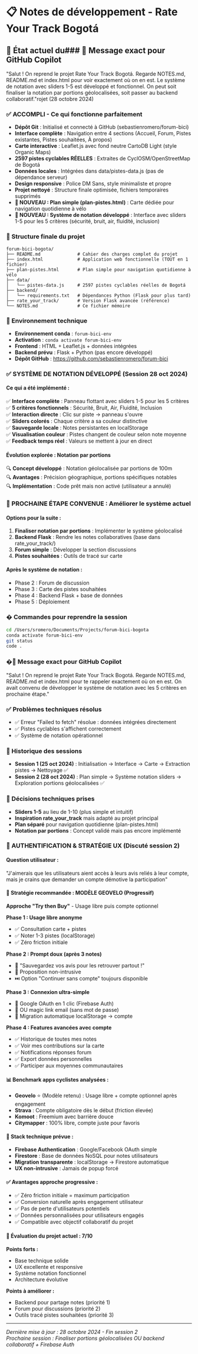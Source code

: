 # 📋 Notes de développement - Rate Your Track Bogotá

## 🎯 État actuel du### 💬 Message exact pour GitHub Copilot
"Salut ! On reprend le projet Rate Your Track Bogotá. Regarde NOTES.md, README.md et index.html pour voir exactement où on en est. Le système de notation avec sliders 1-5 est développé et fonctionnel. On peut soit finaliser la notation par portions géolocalisées, soit passer au backend collaboratif."rojet (28 octobre 2024)

### ✅ ACCOMPLI - Ce qui fonctionne parfaitement
- **Dépôt Git** : Initialisé et connecté à GitHub (sebastienromero/forum-bici)
- **Interface complète** : Navigation entre 4 sections (Accueil, Forum, Pistes existantes, Pistes souhaitées, À propos)
- **Carte interactive** : Leaflet.js avec fond neutre CartoDB Light (style Organic Maps)
- **2597 pistes cyclables RÉELLES** : Extraites de CyclOSM/OpenStreetMap de Bogotá
- **Données locales** : Intégrées dans data/pistes-data.js (pas de dépendance serveur)
- **Design responsive** : Police DM Sans, style minimaliste et propre
- **Projet nettoyé** : Structure finale optimisée, fichiers temporaires supprimés
- **📍 NOUVEAU : Plan simple (plan-pistes.html)** : Carte dédiée pour navigation quotidienne à vélo
- **🎨 NOUVEAU : Système de notation développé** : Interface avec sliders 1-5 pour les 5 critères (sécurité, bruit, air, fluidité, inclusion)

### 📁 Structure finale du projet
```
forum-bici-bogota/
├── README.md              # Cahier des charges complet du projet
├── index.html             # Application web fonctionnelle (TOUT en 1 fichier)
├── plan-pistes.html       # Plan simple pour navigation quotidienne à vélo
├── data/
│   └── pistes-data.js     # 2597 pistes cyclables réelles de Bogotá
├── backend/
│   └── requirements.txt   # Dépendances Python (Flask pour plus tard)
├── rate_your_track/       # Version Flask avancée (référence)
└── NOTES.md               # Ce fichier mémoire
```

### 🔧 Environnement technique
- **Environnement conda** : `forum-bici-env` 
- **Activation** : `conda activate forum-bici-env`
- **Frontend** : HTML + Leaflet.js + données intégrées
- **Backend prévu** : Flask + Python (pas encore développé)
- **Dépôt GitHub** : https://github.com/sebastienromero/forum-bici

### ✅ SYSTÈME DE NOTATION DÉVELOPPÉ (Session 28 oct 2024)

#### Ce qui a été implémenté :
✅ **Interface complète** : Panneau flottant avec sliders 1-5 pour les 5 critères  
✅ **5 critères fonctionnels** : Sécurité, Bruit, Air, Fluidité, Inclusion  
✅ **Interaction directe** : Clic sur piste → panneau s'ouvre  
✅ **Sliders colorés** : Chaque critère a sa couleur distinctive  
✅ **Sauvegarde locale** : Notes persistantes en localStorage  
✅ **Visualisation couleur** : Pistes changent de couleur selon note moyenne  
✅ **Feedback temps réel** : Valeurs se mettent à jour en direct  

#### Évolution explorée : Notation par portions
🔍 **Concept développé** : Notation géolocalisée par portions de 100m  
🔍 **Avantages** : Précision géographique, portions spécifiques notables  
🔍 **Implémentation** : Code prêt mais non activé (utilisateur a annulé)

### 🎯 PROCHAINE ÉTAPE CONVENUE : Améliorer le système actuel

#### Options pour la suite :
1. **Finaliser notation par portions** : Implémenter le système géolocalisé
2. **Backend Flask** : Rendre les notes collaboratives (base dans rate_your_track/)
3. **Forum simple** : Développer la section discussions
4. **Pistes souhaitées** : Outils de tracé sur carte

#### Après le système de notation :
- Phase 2 : Forum de discussion  
- Phase 3 : Carte des pistes souhaitées
- Phase 4 : Backend Flask + base de données
- Phase 5 : Déploiement

### � Commandes pour reprendre la session
```bash
cd /Users/sromero/Documents/Projects/forum-bici-bogota
conda activate forum-bici-env
git status
code .
```

### �💬 Message exact pour GitHub Copilot
"Salut ! On reprend le projet Rate Your Track Bogotá. Regarde NOTES.md, README.md et index.html pour te rappeler exactement où on en est. On avait convenu de développer le système de notation avec les 5 critères en prochaine étape."

### ✅ Problèmes techniques résolus
- ✅ Erreur "Failed to fetch" résolue : données intégrées directement
- ✅ Pistes cyclables s'affichent correctement
- ✅ Système de notation opérationnel

### 📝 Historique des sessions
- **Session 1 (25 oct 2024)** : Initialisation → Interface → Carte → Extraction pistes → Nettoyage ✅
- **Session 2 (28 oct 2024)** : Plan simple → Système notation sliders → Exploration portions géolocalisées ✅

### 🎨 Décisions techniques prises
- **Sliders 1-5** au lieu de 1-10 (plus simple et intuitif)
- **Inspiration rate_your_track** mais adapté au projet principal
- **Plan séparé** pour navigation quotidienne (plan-pistes.html)
- **Notation par portions** : Concept validé mais pas encore implémenté

### 🔐 AUTHENTIFICATION & STRATÉGIE UX (Discuté session 2)

#### Question utilisateur :
"J'aimerais que les utilisateurs aient accès à leurs avis reliés à leur compte, mais je crains que demander un compte démotive la participation"

#### 🎯 Stratégie recommandée : MODÈLE GEOVELO (Progressif)
**Approche "Try then Buy"** - Usage libre puis compte optionnel

**Phase 1 : Usage libre anonyme**
- ✅ Consultation carte + pistes
- ✅ Noter 1-3 pistes (localStorage)
- ✅ Zéro friction initiale

**Phase 2 : Prompt doux (après 3 notes)**
- 💬 "Sauvegardez vos avis pour les retrouver partout !"
- 🎯 Proposition non-intrusive
- ⏭️ Option "Continuer sans compte" toujours disponible

**Phase 3 : Connexion ultra-simple**
- 🔐 Google OAuth en 1 clic (Firebase Auth)
- 📧 OU magic link email (sans mot de passe)
- 🔄 Migration automatique localStorage → compte

**Phase 4 : Features avancées avec compte**
- ✅ Historique de toutes mes notes
- ✅ Voir mes contributions sur la carte
- ✅ Notifications réponses forum
- ✅ Export données personnelles
- ✅ Participer aux moyennes communautaires

#### 📊 Benchmark apps cyclistes analysées :
- **Geovelo** ⭐ (Modèle retenu) : Usage libre + compte optionnel après engagement
- **Strava** : Compte obligatoire dès le début (friction élevée)
- **Komoot** : Freemium avec barrière douce
- **Citymapper** : 100% libre, compte juste pour favoris

#### 🚀 Stack technique prévue :
- **Firebase Authentication** : Google/Facebook OAuth simple
- **Firestore** : Base de données NoSQL pour notes utilisateurs
- **Migration transparente** : localStorage → Firestore automatique
- **UX non-intrusive** : Jamais de popup forcé

#### ✅ Avantages approche progressive :
- ✅ Zéro friction initiale = maximum participation
- ✅ Conversion naturelle après engagement utilisateur
- ✅ Pas de perte d'utilisateurs potentiels
- ✅ Données personnalisées pour utilisateurs engagés
- ✅ Compatible avec objectif collaboratif du projet

#### 🎯 Évaluation du projet actuel : 7/10
**Points forts :**
- Base technique solide
- UX excellente et responsive
- Système notation fonctionnel
- Architecture évolutive

**Points à améliorer :**
- Backend pour partage notes (priorité 1)
- Forum pour discussions (priorité 2)
- Outils tracé pistes souhaitées (priorité 3)

---
*Dernière mise à jour : 28 octobre 2024 - Fin session 2*  
*Prochaine session : Finaliser portions géolocalisées OU backend collaboratif + Firebase Auth*
